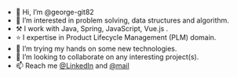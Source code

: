 - 👋 Hi, I’m @george-git82
- 👀 I’m interested in problem solving, data structures and algorithm. 
- ⚒ I work with Java, Spring, JavaScript, Vue.js .
- ⭐ I expertise in Product Lifecycle Management (PLM) domain.
- 🌱 I’m trying my hands on some new technologies.
- 💞️ I’m looking to collaborate on any interesting project(s).
- 📫 Reach me [@LinkedIn](https://www.linkedin.com/in/abhishek-ghosh-816b4465/) and [@mail](mailto:abhi.ghosh91@gmail.com)

<!---
george-git82/george-git82 is a ✨ special ✨ repository because its `README.md` (this file) appears on your GitHub profile.
You can click the Preview link to take a look at your changes.
--->
